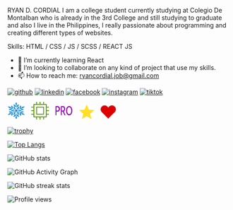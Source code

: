RYAN D. CORDIAL
I am a college student currently studying at Colegio De Montalban who is already in the 3rd College and still studying to graduate and also I live in the Philippines, I really passionate about programming and creating different types of websites.

Skills: HTML / CSS / JS / SCSS / REACT JS

- 🌱 I’m currently learning React 
- 👯 I’m looking to collaborate on any kind of project that use my skills. 
- 📫 How to reach me: ryancordial.job@gmail.com 


[<img src='https://cdn.jsdelivr.net/npm/simple-icons@3.0.1/icons/github.svg' alt='github' height='40'>](https://github.com/https://github.com/nayr0531)  [<img src='https://cdn.jsdelivr.net/npm/simple-icons@3.0.1/icons/linkedin.svg' alt='linkedin' height='40'>](https://www.linkedin.com/in/https://www.linkedin.com/in/ryan-cordial-122236226//)  [<img src='https://cdn.jsdelivr.net/npm/simple-icons@3.0.1/icons/facebook.svg' alt='facebook' height='40'>](https://www.facebook.com/https://www.facebook.com/laidroc121)  [<img src='https://cdn.jsdelivr.net/npm/simple-icons@3.0.1/icons/instagram.svg' alt='instagram' height='40'>](https://www.instagram.com/https://www.instagram.com/ryannn0531//)  [<img src='https://cdn.jsdelivr.net/npm/simple-icons@3.0.1/icons/tiktok.svg' alt='tiktok' height='40'>](https://www.tiktok.com/@ryancordial31)  

<a href='https://archiveprogram.github.com/'><img src='https://raw.githubusercontent.com/acervenky/animated-github-badges/master/assets/acbadge.gif' width='40' height='40'></a> <a href='https://docs.github.com/en/developers'><img src='https://raw.githubusercontent.com/acervenky/animated-github-badges/master/assets/devbadge.gif' width='40' height='40'></a> <a href='https://github.com/pricing'><img src='https://raw.githubusercontent.com/acervenky/animated-github-badges/master/assets/pro.gif' width='40' height='40'></a> <a href='https://stars.github.com/'><img src='https://raw.githubusercontent.com/acervenky/animated-github-badges/master/assets/starbadge.gif' width='35' height='35'></a> <a href='https://docs.github.com/en/github/supporting-the-open-source-community-with-github-sponsors'><img src='https://raw.githubusercontent.com/acervenky/animated-github-badges/master/assets/sponsorbadge.gif' width='35' height='35'></a> 

[![trophy](https://github-profile-trophy.vercel.app/?username=https://github.com/nayr0531)](https://github.com/ryo-ma/github-profile-trophy)

[![Top Langs](https://github-readme-stats.vercel.app/api/top-langs/?username=https://github.com/nayr0531)](https://github.com/anuraghazra/github-readme-stats)

![GitHub stats](https://github-readme-stats.vercel.app/api?username=https://github.com/nayr0531&show_icons=true&count_private=true)  

![GitHub Activity Graph](https://activity-graph.herokuapp.com/graph?username=https://github.com/nayr0531)  

![GitHub streak stats](https://streak-stats.demolab.com/?user=https://github.com/nayr0531)  

![Profile views](https://gpvc.arturio.dev/https://github.com/nayr0531)  
